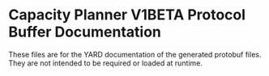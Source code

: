 # Capacity Planner V1BETA Protocol Buffer Documentation

These files are for the YARD documentation of the generated protobuf files.
They are not intended to be required or loaded at runtime.

